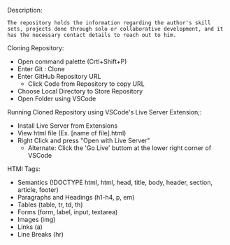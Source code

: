 Description:

    The repository holds the information regarding the author's skill sets, projects done through solo or collaborative development, and it has the necessary contact details to reach out to him.

Cloning Repository:

- Open command palette (Crtl+Shift+P)
- Enter Git : Clone
- Enter GitHub Repository URL
    - Click Code from Repository to copy URL
- Choose Local Directory to Store Repository
- Open Folder using VSCode

Running Cloned Repository using VSCode's Live Server Extension;:

- Install Live Server from Extensions
- View html file (Ex. [name of file].html)
- Right Click and press "Open with Live Server"
    - Alternate: Click the 'Go Live' buttom at the lower right corner of VSCode


HTMl Tags:

- Semantics (!DOCTYPE html, html, head, title, body, header, section, article, footer)
- Paragraphs and Headings (h1-h4, p, em)
- Tables (table, tr, td, th)
- Forms (form, label, input, textarea)
- Images (img)
- Links (a)
- Line Breaks (hr)
